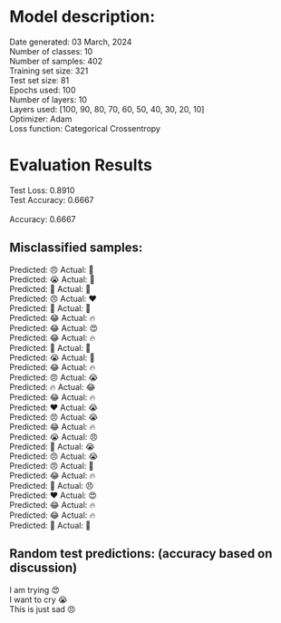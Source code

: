 # Model description:<br>
Date generated: 03 March, 2024<br>
Number of classes: 10<br>
Number of samples: 402<br>
Training set size: 321<br>
Test set size: 81<br>
Epochs used: 100<br>
Number of layers: 10<br>
Layers used: [100, 90, 80, 70, 60, 50, 40, 30, 20, 10]<br>
Optimizer: Adam<br>
Loss function: Categorical Crossentropy<br>
# Evaluation Results<br>
Test Loss: 0.8910<br>
Test Accuracy: 0.6667<br><br>
Accuracy: 0.6667

## Misclassified samples:<br>
Predicted: 😠 Actual: 🤔<br>
Predicted: 😭 Actual: 🙏<br>
Predicted: 🙏 Actual: 🤔<br>
Predicted: 😠 Actual: ❤️<br>
Predicted: 🙏 Actual: 🤔<br>
Predicted: 😂 Actual: 🔥<br>
Predicted: 😂 Actual: 😍<br>
Predicted: 😂 Actual: 🔥<br>
Predicted: 🤔 Actual: 🙏<br>
Predicted: 😭 Actual: 🙏<br>
Predicted: 😂 Actual: 🔥<br>
Predicted: 😠 Actual: 😭<br>
Predicted: 🔥 Actual: 😂<br>
Predicted: 😂 Actual: 🔥<br>
Predicted: ❤️ Actual: 😭<br>
Predicted: 😠 Actual: 😭<br>
Predicted: 😂 Actual: 🔥<br>
Predicted: 😭 Actual: 😠<br>
Predicted: 🤔 Actual: 😭<br>
Predicted: 😠 Actual: 😭<br>
Predicted: 😠 Actual: 🤔<br>
Predicted: 😂 Actual: 🔥<br>
Predicted: 🤔 Actual: 😠<br>
Predicted: ❤️ Actual: 😍<br>
Predicted: 😂 Actual: 🔥<br>
Predicted: 😂 Actual: 🔥<br>
Predicted: 🤔 Actual: 🙏<br>

## Random test predictions: (accuracy based on discussion)<br>
I am trying 😍<br>
I want to cry 😭<br>
This is just sad 😠<br>
